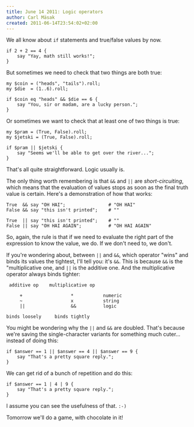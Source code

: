 ```yaml
---
title: June 14 2011: Logic operators
author: Carl Mäsak
created: 2011-06-14T23:54:02+02:00
---
```

We all know about `if` statements and true/false values by now.

    if 2 + 2 == 4 {
        say "Yay, math still works!";
    }

But sometimes we need to check that two things are both true:

    my $coin = ("heads", "tails").roll;
    my $die  = (1..6).roll;

    if $coin eq "heads" && $die == 6 {
        say "You, sir or madam, are a lucky person.";
    }

Or sometimes we want to check that at least one of two things is true:

    my $pram = (True, False).roll;
    my $jetski = (True, False).roll;

    if $pram || $jetski {
        say "Seems we'll be able to get over the river...";
    }

That's all quite straightforward. Logic usually is.

The only thing worth remembering is that `&&` and `||` are *short-circuiting*, which means that the evaluation of values stops as soon as the final truth value is certain. Here's a demonstration of how that works:

    True  && say "OH HAI";                # "OH HAI"
    False && say "this isn't printed";    # ""
    
    True  || say "this isn't printed";    # ""
    False || say "OH HAI AGAIN";          # "OH HAI AGAIN"

So, again, the rule is that if we need to evaluate the right part of the expression to know the value, we do. If we don't need to, we don't.

If you're wondering about, between `||` and `&&`, which operator "wins" and binds its values the tightest, I'll tell you: it's `&&`. This is because `&&` is the "multiplicative one, and `||` is the additive one. And the multiplicative operator always binds tighter:

     additive op    multiplicative op
    
         +                  *           numeric
         ~                  x           string
         ||                 &&          logic
    
    binds loosely     binds tightly

You might be wondering why the `||` and `&&` are doubled. That's because we're saving the single-character variants for something much cuter... instead of doing this:

    if $answer == 1 || $answer == 4 || $answer == 9 {
        say "That's a pretty square reply.";
    }

We can get rid of a bunch of repetition and do this:

    if $answer == 1 | 4 | 9 {
        say "That's a pretty square reply.";
    }

I assume you can see the usefulness of that. `:-)`

Tomorrow we'll do a game, with chocolate in it!
